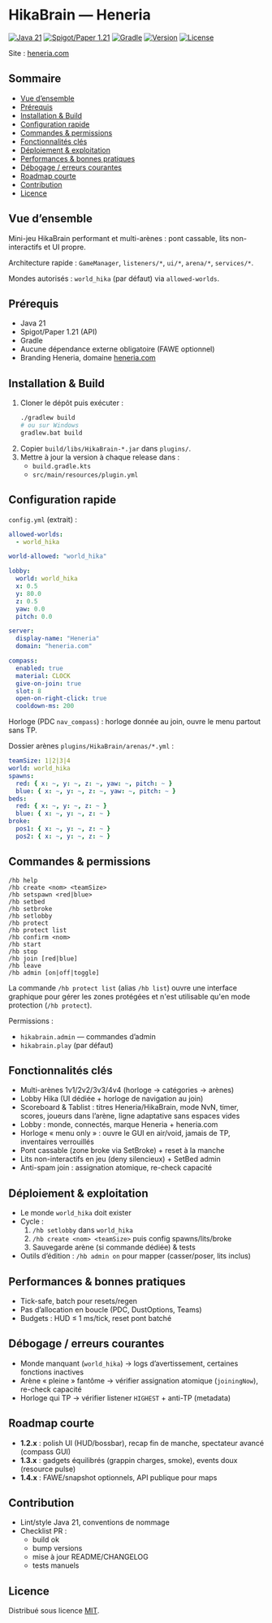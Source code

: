 # HikaBrain — Heneria

[![Java 21](https://img.shields.io/badge/Java-21-red?logo=openjdk)](https://openjdk.org/)
[![Spigot/Paper 1.21](https://img.shields.io/badge/Spigot/Paper-1.21-yellow?logo=spigotmc)](https://www.spigotmc.org/)
[![Gradle](https://img.shields.io/badge/Gradle-build-blue?logo=gradle)](https://gradle.org/)
[![Version](https://img.shields.io/badge/Version-1.5.5-informational)](CHANGELOG.md)
[![License](https://img.shields.io/badge/License-MIT-green)](LICENSE)

Site : [heneria.com](https://heneria.com)

## Sommaire
- [Vue d’ensemble](#vue-densemble)
- [Prérequis](#prérequis)
- [Installation & Build](#installation--build)
- [Configuration rapide](#configuration-rapide)
- [Commandes & permissions](#commandes--permissions)
- [Fonctionnalités clés](#fonctionnalités-clés)
- [Déploiement & exploitation](#déploiement--exploitation)
- [Performances & bonnes pratiques](#performances--bonnes-pratiques)
- [Débogage / erreurs courantes](#débogage--erreurs-courantes)
- [Roadmap courte](#roadmap-courte)
- [Contribution](#contribution)
- [Licence](#licence)

## Vue d’ensemble
Mini-jeu HikaBrain performant et multi-arènes : pont cassable, lits non-interactifs et UI propre.

Architecture rapide : `GameManager`, `listeners/*`, `ui/*`, `arena/*`, `services/*`.

Mondes autorisés : `world_hika` (par défaut) via `allowed-worlds`.

## Prérequis
- Java 21
- Spigot/Paper 1.21 (API)
- Gradle
- Aucune dépendance externe obligatoire (FAWE optionnel)
- Branding Heneria, domaine [heneria.com](https://heneria.com)

## Installation & Build
1. Cloner le dépôt puis exécuter :
   ```bash
   ./gradlew build
   # ou sur Windows
   gradlew.bat build
   ```
2. Copier `build/libs/HikaBrain-*.jar` dans `plugins/`.
3. Mettre à jour la version à chaque release dans :
   - `build.gradle.kts`
   - `src/main/resources/plugin.yml`

## Configuration rapide
`config.yml` (extrait) :
```yml
allowed-worlds:
  - world_hika

world-allowed: "world_hika"

lobby:
  world: world_hika
  x: 0.5
  y: 80.0
  z: 0.5
  yaw: 0.0
  pitch: 0.0

server:
  display-name: "Heneria"
  domain: "heneria.com"

compass:
  enabled: true
  material: CLOCK
  give-on-join: true
  slot: 8
  open-on-right-click: true
  cooldown-ms: 200
```

  Horloge (PDC `nav_compass`) : horloge donnée au join, ouvre le menu partout sans TP.

Dossier arènes `plugins/HikaBrain/arenas/*.yml` :
```yml
teamSize: 1|2|3|4
world: world_hika
spawns:
  red: { x: ~, y: ~, z: ~, yaw: ~, pitch: ~ }
  blue: { x: ~, y: ~, z: ~, yaw: ~, pitch: ~ }
beds:
  red: { x: ~, y: ~, z: ~ }
  blue: { x: ~, y: ~, z: ~ }
broke:
  pos1: { x: ~, y: ~, z: ~ }
  pos2: { x: ~, y: ~, z: ~ }
```

## Commandes & permissions
```
/hb help
/hb create <nom> <teamSize>
/hb setspawn <red|blue>
/hb setbed
/hb setbroke
/hb setlobby
/hb protect
/hb protect list
/hb confirm <nom>
/hb start
/hb stop
/hb join [red|blue]
/hb leave
/hb admin [on|off|toggle]
```

La commande `/hb protect list` (alias `/hb list`) ouvre une interface graphique pour gérer les zones protégées et n'est utilisable qu'en mode protection (`/hb protect`).

Permissions :
- `hikabrain.admin` — commandes d’admin
- `hikabrain.play` (par défaut)

## Fonctionnalités clés
- Multi-arènes 1v1/2v2/3v3/4v4 (horloge → catégories → arènes)
- Lobby Hika (UI dédiée + horloge de navigation au join)
- Scoreboard & Tablist : titres Heneria/HikaBrain, mode NvN, timer, scores, joueurs dans l’arène, ligne adaptative sans espaces vides
- Lobby : monde, connectés, marque Heneria + heneria.com
- Horloge « menu only » : ouvre le GUI en air/void, jamais de TP, inventaires verrouillés
- Pont cassable (zone broke via SetBroke) + reset à la manche
- Lits non-interactifs en jeu (deny silencieux) + SetBed admin
- Anti-spam join : assignation atomique, re-check capacité

## Déploiement & exploitation
- Le monde `world_hika` doit exister
- Cycle :
  1. `/hb setlobby` dans `world_hika`
  2. `/hb create <nom> <teamSize>` puis config spawns/lits/broke
  3. Sauvegarde arène (si commande dédiée) & tests
- Outils d’édition : `/hb admin on` pour mapper (casser/poser, lits inclus)

## Performances & bonnes pratiques
- Tick-safe, batch pour resets/regen
- Pas d’allocation en boucle (PDC, DustOptions, Teams)
- Budgets : HUD ≤ 1 ms/tick, reset pont batché

## Débogage / erreurs courantes
- Monde manquant (`world_hika`) → logs d’avertissement, certaines fonctions inactives
- Arène « pleine » fantôme → vérifier assignation atomique (`joiningNow`), re-check capacité
- Horloge qui TP → vérifier listener `HIGHEST` + anti-TP (metadata)

## Roadmap courte
- **1.2.x** : polish UI (HUD/bossbar), recap fin de manche, spectateur avancé (compass GUI)
- **1.3.x** : gadgets équilibrés (grappin charges, smoke), events doux (resource pulse)
- **1.4.x** : FAWE/snapshot optionnels, API publique pour maps

## Contribution
- Lint/style Java 21, conventions de nommage
- Checklist PR :
  - build ok
  - bump versions
  - mise à jour README/CHANGELOG
  - tests manuels

## Licence
Distribué sous licence [MIT](LICENSE).
